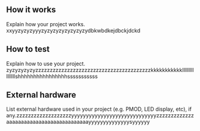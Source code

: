 <!---

This file is used to generate your project datasheet. Please fill in the information below and delete any unused
sections.

You can also include images in this folder and reference them in the markdown. Each image must be less than
512 kb in size, and the combined size of all images must be less than 1 MB.
-->

## How it works

Explain how your project works. xxyyzyzyzyyyzyzyzyzyzyzyzyzydbkwbdkejdbckjdckd

## How to test

Explain how to use your project. zyzyzyzyzyzzzzzzzzzzzzzzzzzzzzzzzzzzzzzzzzzzzzzzzzkkkkkkkkkkkllllllllllllllllshhhhhhhhhhhhhhhhsssssssssss

## External hardware

List external hardware used in your project (e.g. PMOD, LED display, etc), if any.zzzzzzzzzzzzzzzzzzzyyyyyyyyyyyyyyyyyyyyyyyyyyyyyzzzzzzzzzzzzzaaaaaaaaaaaaaaaaaaaaaaaaaaaayyyyyyyyyyyyyysyyyyyy
